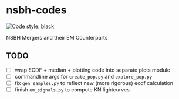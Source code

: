 # nsbh-codes
[![Code style: black](https://img.shields.io/badge/code%20style-black-000000.svg)](https://github.com/psf/black)

NSBH Mergers and their EM Counterparts


## TODO

- [ ] wrap ECDF + median + plotting code into separate plots module
- [ ] commandline args for `create_pop.py` and `explore_pop.py`
- [ ] fix `gen_samples.py` to reflect new (more rigorous) ecdf calculation
- [ ] finish `em_signals.py` to compute KN lightcurves
